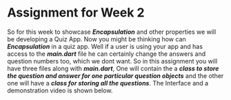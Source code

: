 # Assignment for Week 2

So for this week to showcase ***Encapsulation*** and other properties we will be developing a Quiz App. Now you might be thinking how can ***Encapsulation*** in a quiz app.
Well if a user is using your app and has access to the ***main.dart*** file he can certainly change the answers and question numbers too, which we dont want. So in this assignment 
you will have three files along with ***main.dart***, One will contain the a ***class to store the question and answer for one particular question objects*** and the other one will have a 
***class for storing all the questions***. The Interface and a demonstration video is shown below.
